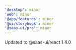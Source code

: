 ```yaml
---
'desktop': minor
'web': minor
'@app/features': minor
'@ui/storybook': minor
'@saas-ui/pro': minor
---
```


Updated to @saas-ui/react 1.4.0

